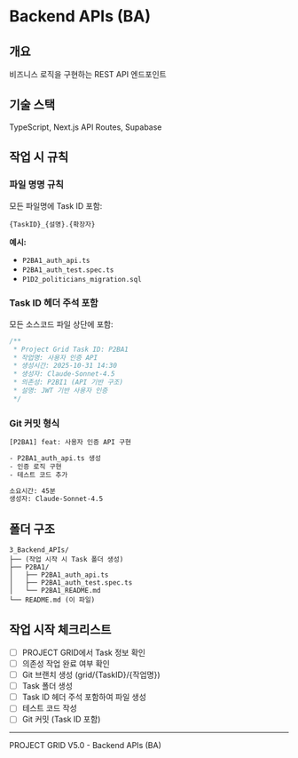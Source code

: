# Backend APIs (BA)

## 개요
비즈니스 로직을 구현하는 REST API 엔드포인트

## 기술 스택
TypeScript, Next.js API Routes, Supabase

## 작업 시 규칙

### 파일 명명 규칙
모든 파일명에 Task ID 포함:
```
{TaskID}_{설명}.{확장자}
```

**예시:**
- `P2BA1_auth_api.ts`
- `P2BA1_auth_test.spec.ts`
- `P1D2_politicians_migration.sql`

### Task ID 헤더 주석 포함
모든 소스코드 파일 상단에 포함:
```typescript
/**
 * Project Grid Task ID: P2BA1
 * 작업명: 사용자 인증 API
 * 생성시간: 2025-10-31 14:30
 * 생성자: Claude-Sonnet-4.5
 * 의존성: P2BI1 (API 기반 구조)
 * 설명: JWT 기반 사용자 인증
 */
```

### Git 커밋 형식
```bash
[P2BA1] feat: 사용자 인증 API 구현

- P2BA1_auth_api.ts 생성
- 인증 로직 구현
- 테스트 코드 추가

소요시간: 45분
생성자: Claude-Sonnet-4.5
```

## 폴더 구조
```
3_Backend_APIs/
├── (작업 시작 시 Task 폴더 생성)
├── P2BA1/
│   ├── P2BA1_auth_api.ts
│   ├── P2BA1_auth_test.spec.ts
│   └── P2BA1_README.md
└── README.md (이 파일)
```

## 작업 시작 체크리스트
- [ ] PROJECT GRID에서 Task 정보 확인
- [ ] 의존성 작업 완료 여부 확인
- [ ] Git 브랜치 생성 (grid/{TaskID}/{작업명})
- [ ] Task 폴더 생성
- [ ] Task ID 헤더 주석 포함하여 파일 생성
- [ ] 테스트 코드 작성
- [ ] Git 커밋 (Task ID 포함)

---
PROJECT GRID V5.0 - Backend APIs (BA)
